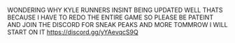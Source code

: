 WONDERING WHY KYLE RUNNERS INSINT BEING UPDATED WELL THATS BECAUSE I HAVE TO REDO THE ENTIRE GAME SO PLEASE BE PATEINT AND JOIN THE DISCORD FOR SNEAK PEAKS AND MORE TOMMROW I WILL START ON IT https://discord.gg/yYAevqcS9Q
